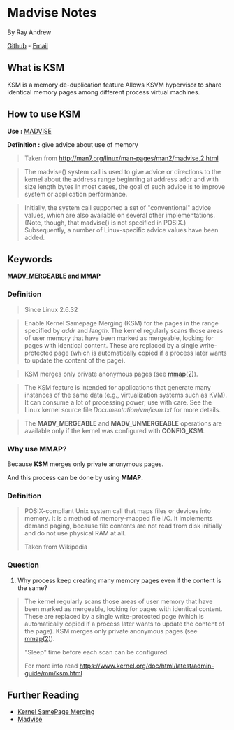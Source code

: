 # Madvise Notes

By Ray Andrew

[Github](github.com/rayandrews) - [Email](mailto:raydreww@gmail.com)

## What is KSM

KSM is a memory de-duplication feature
Allows KSVM hypervisor to share identical memory pages among different process virtual machines.

## How to use KSM

**Use :** [MADVISE](http://man7.org/linux/man-pages/man2/madvise.2.html)

**Definition :** give advice about use of memory

> Taken from http://man7.org/linux/man-pages/man2/madvise.2.html

> The madvise() system call is used to give advice or directions to the kernel about the address range beginning at address addr and with size length bytes In most cases, the goal of such advice is to
> improve system or application performance.

> Initially, the system call supported a set of "conventional" advice
> values, which are also available on several other implementations.
> (Note, though, that madvise() is not specified in POSIX.)
> Subsequently, a number of Linux-specific advice values have been
> added.

## Keywords

**MADV_MERGEABLE and MMAP**

### Definition

> Since Linux 2.6.32

> Enable Kernel Samepage Merging (KSM) for the pages in the
> range specified by _addr_ and _length_. The kernel regularly
> scans those areas of user memory that have been marked as
> mergeable, looking for pages with identical content. These
> are replaced by a single write-protected page (which is automatically copied if a process later wants to update the content of the page).

> KSM merges only private anonymous pages (see [mmap(2)](http://man7.org/linux/man-pages/man2/mmap.2.html)).

> The KSM feature is intended for applications that generate many instances of the same data (e.g., virtualization systems such as KVM). It can consume a lot of processing power; use with care. See the Linux kernel source file _Documentation/vm/ksm.txt_ for more details.

> The **MADV_MERGEABLE** and **MADV_UNMERGEABLE** operations are available only if the kernel was configured with **CONFIG_KSM**.

### Why use MMAP?

Because **KSM** merges only private anonymous pages.

And this process can be done by using **MMAP**.

### Definition

> POSIX-compliant Unix system call that maps files or devices into memory. It is a method of memory-mapped file I/O. It implements demand paging, because file contents are not read from disk initially and do not use physical RAM at all.
>
> Taken from Wikipedia

### Question

1. Why process keep creating many memory pages even if the content is the same?

> The kernel regularly scans those areas of user memory that have been marked as mergeable, looking for pages with identical content. These are replaced by a single write-protected page (which is automatically copied if a process later wants to update the content of the page). KSM merges only private anonymous pages (see [mmap(2)](http://man7.org/linux/man-pages/man2/mmap.2.html)).
>
> "Sleep" time before each scan can be configured.
>
> For more info read https://www.kernel.org/doc/html/latest/admin-guide/mm/ksm.html

## Further Reading

- [Kernel SamePage Merging](https://www.kernel.org/doc/html/latest/admin-guide/mm/ksm.html)
- [Madvise](http://man7.org/linux/man-pages/man2/madvise.2.html)
